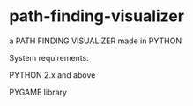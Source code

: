 # path-finding-visualizer
a PATH FINDING VISUALIZER made in PYTHON
 
 
System requirements:


  PYTHON 2.x and above
  
  
  PYGAME library 
